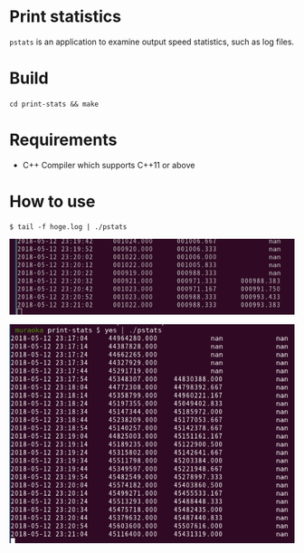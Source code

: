 # Print statistics

`pstats` is an application to examine output speed statistics, such as log files.

# Build
`cd print-stats && make`

# Requirements
* C++ Compiler which supports C++11 or above

# How to use
```
$ tail -f hoge.log | ./pstats
```

![Image1](doc/img1.png "Image1")

![Image2](doc/img2.png "Image2")
